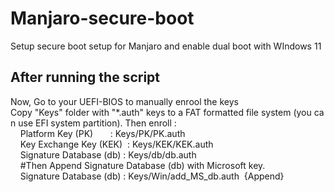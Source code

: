 # Manjaro-secure-boot
Setup secure boot setup for Manjaro  and enable dual boot with WIndows 11

## After running the script 
Now, Go to your UEFI-BIOS to manually enrool the keys 
 Copy \"Keys\" folder with \"*.auth\" keys to a FAT formatted file system (you can use EFI system partition). 
 Then enroll : 
     Platform Key (PK)       : Keys/PK/PK.auth 
     Key Exchange Key (KEK)  : Keys/KEK/KEK.auth 
     Signature Database (db) : Keys/db/db.auth 
     #Then Append Signature Database (db) with Microsoft key. 
     Signature Database (db) : Keys/Win/add_MS_db.auth  {Append}
